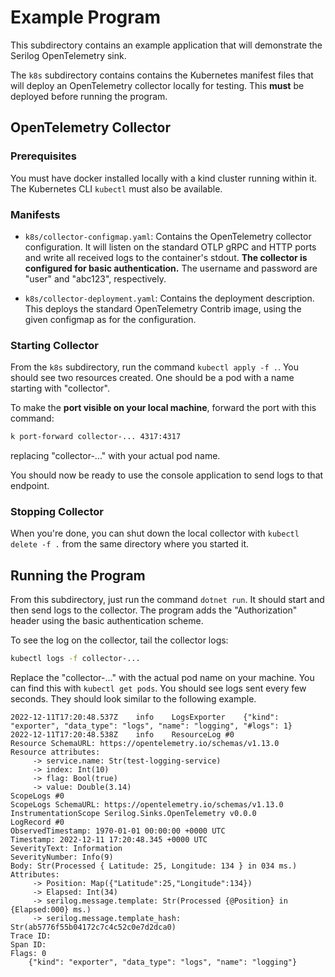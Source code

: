 # Example Program

This subdirectory contains an example application that will 
demonstrate the Serilog OpenTelemetry sink.

The `k8s` subdirectory contains contains the Kubernetes manifest
files that will deploy an OpenTelemetry collector locally for 
testing. This **must** be deployed before running the program.

## OpenTelemetry Collector 

### Prerequisites

You must have docker installed locally with a kind cluster running
within it. The Kubernetes CLI `kubectl` must also be available.

### Manifests

- `k8s/collector-configmap.yaml`: Contains the OpenTelemetry collector
  configuration. It will listen on the standard OTLP gRPC and HTTP
  ports and write all received logs to the container's stdout. **The
  collector is configured for basic authentication.** The username
  and password are "user" and "abc123", respectively.

- `k8s/collector-deployment.yaml`: Contains the deployment
  description. This deploys the standard OpenTelemetry Contrib image,
  using the given configmap as for the configuration.

### Starting Collector

From the `k8s` subdirectory, run the command `kubectl apply -f .`. You
should see two resources created. One should be a pod with a name
starting with "collector".

To make the **port visible on your local machine**, forward the
port with this command:

```sh
k port-forward collector-... 4317:4317
```

replacing "collector-..." with your actual pod name.

You should now be ready to use the console application to send logs to
that endpoint.

### Stopping Collector

When you're done, you can shut down the local collector with `kubectl
delete -f .` from the same directory where you started it.

## Running the Program

From this subdirectory, just run the command `dotnet run`. It should
start and then send logs to the collector. The program adds the 
"Authorization" header using the basic authentication scheme.

To see the log on the collector, tail the collector logs:

```sh
kubectl logs -f collector-...
```

Replace the "collector-..." with the actual pod name on your machine.
You can find this with `kubectl get pods`. You should see logs sent
every few seconds. They should look similar to the following example.

```
2022-12-11T17:20:48.537Z	info	LogsExporter	{"kind": "exporter", "data_type": "logs", "name": "logging", "#logs": 1}
2022-12-11T17:20:48.538Z	info	ResourceLog #0
Resource SchemaURL: https://opentelemetry.io/schemas/v1.13.0
Resource attributes:
     -> service.name: Str(test-logging-service)
     -> index: Int(10)
     -> flag: Bool(true)
     -> value: Double(3.14)
ScopeLogs #0
ScopeLogs SchemaURL: https://opentelemetry.io/schemas/v1.13.0
InstrumentationScope Serilog.Sinks.OpenTelemetry v0.0.0
LogRecord #0
ObservedTimestamp: 1970-01-01 00:00:00 +0000 UTC
Timestamp: 2022-12-11 17:20:48.345 +0000 UTC
SeverityText: Information
SeverityNumber: Info(9)
Body: Str(Processed { Latitude: 25, Longitude: 134 } in 034 ms.)
Attributes:
     -> Position: Map({"Latitude":25,"Longitude":134})
     -> Elapsed: Int(34)
     -> serilog.message.template: Str(Processed {@Position} in {Elapsed:000} ms.)
     -> serilog.message.template_hash: Str(ab5776f55b04172c7c4c52c0e7d2dca0)
Trace ID: 
Span ID: 
Flags: 0
	{"kind": "exporter", "data_type": "logs", "name": "logging"}
```

